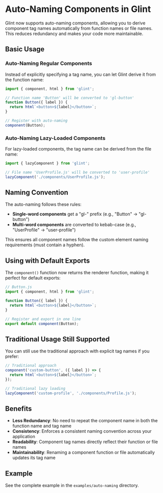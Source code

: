 # Auto-Naming Components in Glint

Glint now supports auto-naming components, allowing you to derive component tag names automatically from function names or file names. This reduces redundancy and makes your code more maintainable.

## Basic Usage

### Auto-Naming Regular Components

Instead of explicitly specifying a tag name, you can let Glint derive it from the function name:

```js
import { component, html } from 'glint';

// Function name 'Button' will be converted to 'gl-button'
function Button({ label }) {
  return html`<button>${label}</button>`;
}

// Register with auto-naming
component(Button);
```

### Auto-Naming Lazy-Loaded Components

For lazy-loaded components, the tag name can be derived from the file name:

```js
import { lazyComponent } from 'glint';

// File name 'UserProfile.js' will be converted to 'user-profile'
lazyComponent('./components/UserProfile.js');
```

## Naming Convention

The auto-naming follows these rules:

- **Single-word components** get a "gl-" prefix (e.g., "Button" → "gl-button")
- **Multi-word components** are converted to kebab-case (e.g., "UserProfile" → "user-profile")

This ensures all component names follow the custom element naming requirements (must contain a hyphen).

## Using with Default Exports

The `component()` function now returns the renderer function, making it perfect for default exports:

```js
// Button.js
import { component, html } from 'glint';

function Button({ label }) {
  return html`<button>${label}</button>`;
}

// Register and export in one line
export default component(Button);
```

## Traditional Usage Still Supported

You can still use the traditional approach with explicit tag names if you prefer:

```js
// Traditional approach
component('custom-button', ({ label }) => {
  return html`<button>${label}</button>`;
});

// Traditional lazy loading
lazyComponent('custom-profile', './components/Profile.js');
```

## Benefits

- **Less Redundancy**: No need to repeat the component name in both the function name and tag name
- **Consistency**: Enforces a consistent naming convention across your application
- **Readability**: Component tag names directly reflect their function or file names
- **Maintainability**: Renaming a component function or file automatically updates its tag name

## Example

See the complete example in the `examples/auto-naming` directory.
